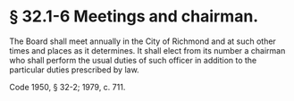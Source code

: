 # § 32.1-6 Meetings and chairman.

<p>The Board shall meet annually in the City of Richmond and at such other times and places as it determines. It shall elect from its number a chairman who shall perform the usual duties of such officer in addition to the particular duties prescribed by law.</p><p>Code 1950, § 32-2; 1979, c. 711.</p>